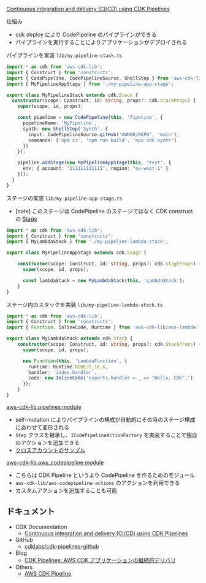
[Continuous integration and delivery (CI/CD) using CDK Pipelines](https://docs.aws.amazon.com/cdk/v2/guide/cdk_pipeline.html)

仕組み

* cdk deploy により CodePipeline のパイプラインができる
* パイプラインを実行することによりアプリケーションがデプロイされる

パイプラインを実装 `lib/my-pipeline-stack.ts`
```ts
import * as cdk from 'aws-cdk-lib';
import { Construct } from 'constructs';
import { CodePipeline, CodePipelineSource, ShellStep } from 'aws-cdk-lib/pipelines';
import { MyPipelineAppStage } from './my-pipeline-app-stage';

export class MyPipelineStack extends cdk.Stack {
  constructor(scope: Construct, id: string, props?: cdk.StackProps) {
    super(scope, id, props);

    const pipeline = new CodePipeline(this, 'Pipeline', {
      pipelineName: 'MyPipeline',
      synth: new ShellStep('Synth', {
        input: CodePipelineSource.gitHub('OWNER/REPO', 'main'),
        commands: ['npm ci', 'npm run build', 'npx cdk synth']
      })
    });

    pipeline.addStage(new MyPipelineAppStage(this, "test", {
      env: { account: "111111111111", region: "eu-west-1" }
    }));
  }
}
```

ステージの実装 `lib/my-pipeline-app-stage.ts`
* [note] このステージは CodePipeline のステージではなく CDK construct の [Stage](https://docs.aws.amazon.com/cdk/api/v2/docs/aws-cdk-lib.Stage.html)
```ts
import * as cdk from 'aws-cdk-lib';
import { Construct } from "constructs";
import { MyLambdaStack } from './my-pipeline-lambda-stack';

export class MyPipelineAppStage extends cdk.Stage {

    constructor(scope: Construct, id: string, props?: cdk.StageProps) {
      super(scope, id, props);

      const lambdaStack = new MyLambdaStack(this, 'LambdaStack');
    }
}
```

ステージ内のスタックを実装 `lib/my-pipeline-lambda-stack.ts`
```ts
import * as cdk from 'aws-cdk-lib';
import { Construct } from 'constructs';
import { Function, InlineCode, Runtime } from 'aws-cdk-lib/aws-lambda';

export class MyLambdaStack extends cdk.Stack {
    constructor(scope: Construct, id: string, props?: cdk.StackProps) {
      super(scope, id, props);

      new Function(this, 'LambdaFunction', {
        runtime: Runtime.NODEJS_18_X,
        handler: 'index.handler',
        code: new InlineCode('exports.handler = _ => "Hello, CDK";')
      });
    }
}
```


[aws-cdk-lib.pipelines module](https://docs.aws.amazon.com/cdk/api/v2/docs/aws-cdk-lib.pipelines-readme.html)

* self-mutation によりパイプラインの構成が自動的にその時のステージ構成にあわせて変形される
* `Step` クラスを継承し、`ICodePipelineActionFactory` を実装することで独自のアクションを追加できる
* [クロスアカウントのサンプル](https://github.com/aws-samples/cdk-pipelines-ecs-cross-account)


[aws-cdk-lib.aws_codepipeline module](https://docs.aws.amazon.com/cdk/api/v2/docs/aws-cdk-lib.aws_codepipeline-readme.html)

* こちらは CDK Pipeline というより CodePipeline を作るためのモジュール
* `aws-cdk-lib/aws-codepipeline-actions` のアクションを利用できる
* カスタムアクションを追加することも可能



## ドキュメント

* CDK Documentation
  * [Continuous integration and delivery (CI/CD) using CDK Pipelines](https://docs.aws.amazon.com/cdk/v2/guide/cdk_pipeline.html)
* GitHub
  * [cdklabs/cdk-pipelines-github](https://github.com/cdklabs/cdk-pipelines-github)
* Blog
  * [CDK Pipelines: AWS CDK アプリケーションの継続的デリバリ](https://aws.amazon.com/jp/blogs/news/cdk-pipelines-continuous-delivery-for-aws-cdk-applications/)
* Others
  * [AWS CDK Pipeline](https://pipelines.devops.aws.dev/application-pipeline/ri-cdk-pipeline/)

